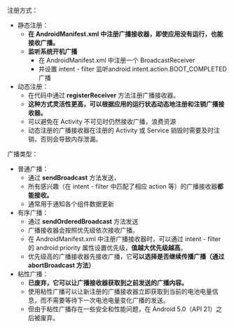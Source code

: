 注册方式：​
- 静态注册：
	- **在 AndroidManifest.xml 中注册广播接收器，即使应用没有运行，也能接收广播。**
	- **监听系统开机广播**
		- 在 AndroidManifest.xml 中注册一个 BroadcastReceiver
		- 并设置 intent - filter 监听android.intent.action.BOOT_COMPLETED广播​
- 动态注册：
	- 在代码中通过 **registerReceiver** 方法注册广播接收器。
	- **这种方式灵活性更高，可以根据应用的运行状态动态地注册和注销广播接收器。**
	- 可以避免在 Activity 不可见时仍然接收广播，浪费资源
	- 动态注册的广播接收器在注册的 Activity 或 Service 销毁时需要及时注销，否则会导致内存泄漏。

广播类型：​
- 普通广播：
	- 通过 **sendBroadcast** 方法发送，
	- 所有感兴趣（在 intent - filter 中匹配了相应 action 等）的广播接收器**都能接收。**
	- 通常用于通知各个组件数据更新
- 有序广播：
	- 通过 **sendOrderedBroadcast** 方法发送
	- 广播接收器会按照优先级依次接收广播。
	- 在 AndroidManifest.xml 中注册广播接收器时，可以通过 intent - filter 的 android:priority 属性设置优先级，**值越大优先级越高**。
	- 优先级高的广播接收器先接收广播，它**可以选择是否继续传播广播（通过 abortBroadcast 方法）**
- 粘性广播：
	- **已废弃，它可以让广播接收器获取到之前发送的广播内容。**
	- 使用粘性广播可以让新注册的广播接收器立即获取到当前的电池电量信息，而不需要等待下一次电池电量变化广播的发送。
	- 但由于粘性广播存在一些安全和性能问题，在 Android 5.0（API 21）之后被废弃。